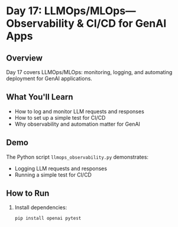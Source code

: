 # Day 17: LLMOps/MLOps—Observability & CI/CD for GenAI Apps

## Overview
Day 17 covers LLMOps/MLOps: monitoring, logging, and automating deployment for GenAI applications.

## What You'll Learn
- How to log and monitor LLM requests and responses
- How to set up a simple test for CI/CD
- Why observability and automation matter for GenAI

## Demo
The Python script `llmops_observability.py` demonstrates:
- Logging LLM requests and responses
- Running a simple test for CI/CD

## How to Run
1. Install dependencies:
   ```bash
   pip install openai pytest
